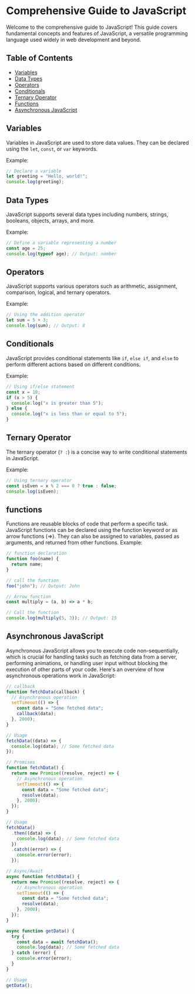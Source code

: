 # Comprehensive Guide to JavaScript

Welcome to the comprehensive guide to JavaScript! This guide covers fundamental concepts and features of JavaScript, a versatile programming language used widely in web development and beyond.

## Table of Contents

- [Variables](#variables)
- [Data Types](#data-types)
- [Operators](#operators)
- [Conditionals](#conditionals)
- [Ternary Operator](#ternary-operator)
- [Functions](#functions)
- [Asynchronous JavaScript](#asynchronous-javascript)

## Variables

Variables in JavaScript are used to store data values. They can be declared using the `let`, `const`, or `var` keywords.

Example:

```javascript
// Declare a variable
let greeting = "Hello, world!";
console.log(greeting);
```

## Data Types

JavaScript supports several data types including numbers, strings, booleans, objects, arrays, and more.

Example:

```javascript
// Define a variable representing a number
const age = 25;
console.log(typeof age); // Output: number
```

## Operators

JavaScript supports various operators such as arithmetic, assignment, comparison, logical, and ternary operators.

Example:

```javascript
// Using the addition operator
let sum = 5 + 3;
console.log(sum); // Output: 8
```

## Conditionals

JavaScript provides conditional statements like `if`, `else if`, and `else` to perform different actions based on different conditions.

Example:

```javascript
// Using if/else statement
const x = 10;
if (x > 5) {
  console.log("x is greater than 5");
} else {
  console.log("x is less than or equal to 5");
}
```

## Ternary Operator

The ternary operator (`? :`) is a concise way to write conditional statements in JavaScript.

Example:

```javascript
// Using ternary operator
const isEven = x % 2 === 0 ? true : false;
console.log(isEven);
```

## functions

Functions are reusable blocks of code that perform a specific task. JavaScript functions can be declared using the function keyword or as arrow functions (=>). They can also be assigned to variables, passed as arguments, and returned from other functions.
Example:

```javascript
// function declaration
function foo(name) {
  return name;
}

// call the function
foo("john"); // Output: John

// Arrow function
const multiply = (a, b) => a * b;

// Call the function
console.log(multiply(5, 3)); // Output: 15
```

## Asynchronous JavaScript

Asynchronous JavaScript allows you to execute code non-sequentially, which is crucial for handling tasks such as fetching data from a server, performing animations, or handling user input without blocking the execution of other parts of your code. Here's an overview of how asynchronous operations work in JavaScript:

```javascript
// callback
function fetchData(callback) {
  // Asynchronous operation
  setTimeout(() => {
    const data = "Some fetched data";
    callback(data);
  }, 2000);
}

// Usage
fetchData((data) => {
  console.log(data); // Some fetched data
});

// Promises
function fetchData() {
  return new Promise((resolve, reject) => {
    // Asynchronous operation
    setTimeout(() => {
      const data = "Some fetched data";
      resolve(data);
    }, 2000);
  });
}

// Usage
fetchData()
  .then((data) => {
    console.log(data); // Some fetched data
  })
  .catch((error) => {
    console.error(error);
  });

// Async/Await
async function fetchData() {
  return new Promise((resolve, reject) => {
    // Asynchronous operation
    setTimeout(() => {
      const data = "Some fetched data";
      resolve(data);
    }, 2000);
  });
}

async function getData() {
  try {
    const data = await fetchData();
    console.log(data); // Some fetched data
  } catch (error) {
    console.error(error);
  }
}

// Usage
getData();
```
